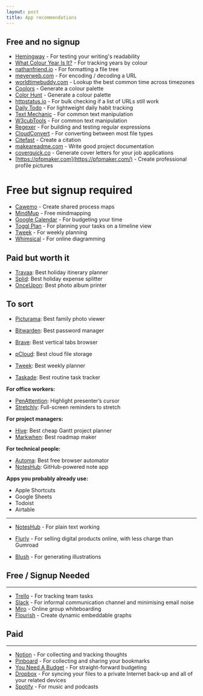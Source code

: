 ```yaml
---
layout: post
title: App recommendations
---
```


## Free and no signup

- [Hemingway](http://www.hemingwayapp.com) - For testing your writing's readability
- [What Colour Year Is It?](https://jovial-kirch-340396.netlify.app/?fbclid=IwAR0qGtNOutH4KnI3MeV9Ywb8kfsi_4mHzE6SiKp4WBUXp-7Ueqr5RBkZr0g) - For tracking years by colour
- [nathanfriend.io](https://tree.nathanfriend.io/) - For formatting a file tree
- [meyerweb.com](https://meyerweb.com/eric/tools/dencoder/) - For encoding / decoding a URL
- [worldtimebuddy.com](https://www.worldtimebuddy.com/?pl=1&lid=2158177,1701668,1269843&h=1701668&hf=1) - Lookup the best common time across timezones
- [Coolors](https://coolors.co/ddfcad-c8e087-95a472-82846d-646165) - Generate a colour palette
- [Color Hunt](https://colorhunt.co/) - Generate a colour palette
- [httpstatus.io](http://httpstatus.io) - For bulk checking if a list of URLs still work
- [Daily Todo](https://dailytodo.org) - For lightweight daily habit tracking
- [Text Mechanic](http://textmechanic.com/) - For common text manipulation
- [W3cubTools](https://tools.w3cub.com/) - For common text manipulation
- [Regexer](https://regexr.com/) - For building and testing regular expressions
- [CloudConvert](https://cloudconvert.com/) - For converting between most file types
- [Citefast](https://www.citefast.com/?s=APA7#_Webpage) - Create a citation
- [makeareadme.com](https://www.makeareadme.com/) - Write good project documentation
- [coverquick.co](http://coverquick.co) - Generate cover letters for your job applications
- [https://pfpmaker.com](https://pfpmaker.com/) - Create professional profile pictures

# Free but signup required
- [Cawemo](https://identity.camunda.io/login?client_id=cawemo&success_url=https://identity.camunda.io/api/authorize?view%3Dlogin%26state%3D%257B%257D%26response_type%3Dcode%26scope%3Dcawemo-read%26client_id%3Dcawemo%26redirect_uri%3Dhttps%253A%252F%252Fcawemo.com%252Fiam-login-callback) - Create shared process maps
- [MindMup](https://www.mindmup.com/) - Free mindmapping
- [Google Calendar](https://calendar.google.com) - For budgeting your time
- [Toggl Plan](https://toggl.com/plan/) - For planning your tasks on a timeline view
- [Tweek](https://tweek.so/) - For weekly planning
- [Whimsical](https://whimsical.com/) - For online diagramming

## Paid but worth it
* [Travaa](http://travaa.com): Best holiday itinerary planner
* [Splid](https://splid.app/english): Best holiday expense splitter
* [OnceUpon](https://onceupon.photo): Best photo album printer

## To sort
* [Picturama](https://github.com/picturama/picturama): Best family photo viewer

* [Bitwarden](https://bitwarden.com): Best password manager
* [Brave](https://brave.com): Best vertical tabs browser
* [pCloud](https://www.pcloud.com): Best cloud file storage
* [Tweek](http://tweek.so): Best weekly planner
* [Taskade](https://www.taskade.com): Best routine task tracker

**For office workers:**
* [PenAttention](http://www.math.uaa.alaska.edu/~afkjm/PenAttention/download.html): Highlight presenter’s cursor
* [Stretchly](https://hovancik.net/stretchly): Full-screen reminders to stretch

**For project managers:**
* [Hive](https://hive.com): Best cheap Gantt project planner
* [Markwhen](https://markwhen.com): Best roadmap maker

**For technical people:**
* [Automa](https://www.automa.site): Best free browser automator
* [NotesHub](https://about.noteshub.app): GitHub-powered note app

**Apps you probably already use:**
* Apple Shortcuts
* Google Sheets
* Todoist
* Airtable




---


- [NotesHub](https://www.noteshub.app/notebooks) - For plain text working

- [Flurly](https://flurly.com/) - For selling digital products online, with less charge than Gumroad
- [Blush](http://blush.design) - For generating illustrations


## Free / Signup Needed

---


- [Trello](https://trello.com/) - For tracking team tasks
- [Slack](https://slack.com/) - For informal communication channel and minimising email noise
- [Miro](https://miro.com/) - Online group whiteboarding
- [Flourish](http://flourish.studio) - Create dynamic embeddable graphs

## Paid

---

- [Notion](https://www.notion.so) - For collecting and tracking thoughts
- [Pinboard](https://pinboard.in/) - For collecting and sharing your bookmarks
- [You Need A Budget](https://www.youneedabudget.com/method/) - For straight-forward budgeting
- [Dropbox](https://www.dropbox.com) - For syncing your files to a private Internet back-up and all of your related devices
- [Spotify](https://www.spotify.com/) - For music and podcasts
